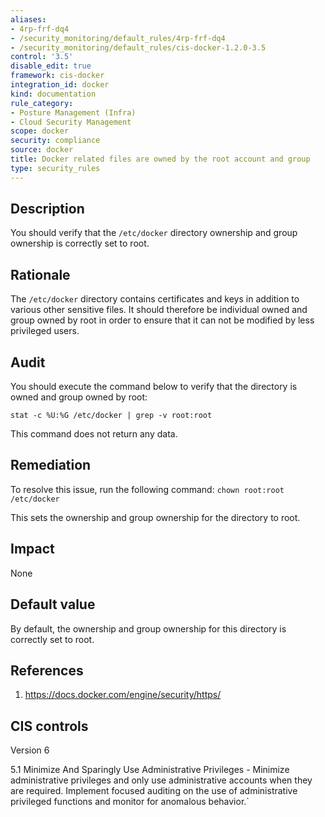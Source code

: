 ```yaml
---
aliases:
- 4rp-frf-dq4
- /security_monitoring/default_rules/4rp-frf-dq4
- /security_monitoring/default_rules/cis-docker-1.2.0-3.5
control: '3.5'
disable_edit: true
framework: cis-docker
integration_id: docker
kind: documentation
rule_category:
- Posture Management (Infra)
- Cloud Security Management
scope: docker
security: compliance
source: docker
title: Docker related files are owned by the root account and group
type: security_rules
---
```


## Description

You should verify that the `/etc/docker` directory ownership and group ownership is correctly set to root.

## Rationale

The `/etc/docker` directory contains certificates and keys in addition to various other sensitive files. It should therefore be individual owned and group owned by root in order to ensure that it can not be modified by less privileged users.

## Audit

You should execute the command below to verify that the directory is owned and group owned by root: 

```
stat -c %U:%G /etc/docker | grep -v root:root
``` 

This command does not return any data.

## Remediation

To resolve this issue, run the following command: `chown root:root /etc/docker`

This sets the ownership and group ownership for the directory to root.

## Impact

None

## Default value

By default, the ownership and group ownership for this directory is correctly set to root.

## References

1. https://docs.docker.com/engine/security/https/

## CIS controls

Version 6

5.1 Minimize And Sparingly Use Administrative Privileges - Minimize administrative privileges and only use administrative accounts when they are required. Implement focused auditing on the use of administrative privileged functions and monitor for anomalous behavior.`
